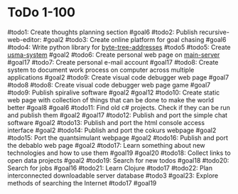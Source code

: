 # ToDo 1-100

#todo1: Create thoughts planning section #goal6
#todo2: Publish recursive-web-editor: #goal2
#todo3: Create online platform for goal chasing #goal6
#todo4: Write python library for [byte-tree-addresses](../../topics/data/adresses/byte-tree-address.md)  #todo5
#todo5: Create [usma-system](../../topics/data/adresses/unique-shared-memory-address.md) #goal2
#todo6: Create personal web page on [main-server](../../topics/code/server/main-server-setup-instruction.md) #goal17 
#todo7: Create personal e-mail account #goal17 
#todo8: Create system to document work process on computer across multiple applications #goal2 
#todo9: Create visual code debugger web page #goal7 #todo8
#todo8: Create visual code debugger web page game #goal7
#todo9: Publish spiralive software #goal2 #goal12
#todo10: Create static web page with collection of things that can be done to make the world better #goal8 #goal6
#todo11: Find old c# projects. Check if they can be run and publish them #goal2 #goal17
#todo12: Publish and port the simple chat software #goal2
#todo13: Publish and port the html console access interface #goal2
#todo14: Publish and port the cokurs webpage #goal2
#todo15: Port the quantsimulant webpage #goal2
#todo16: Publish and port the debablo web page #goal2
#todo17: Learn something about new technologies and how to use them #goal19 #goal20
#todo18: Collect links to open data projects #goal2
#todo19: Search for new todos #goal18
#todo20: Search for jobs #goal16
#todo21: Learn Clojure #todo17
#todo22: Plan interconnected downloadable server database #todo3
#goal23: Explore methods of searching the Internet #todo17 #goal19


